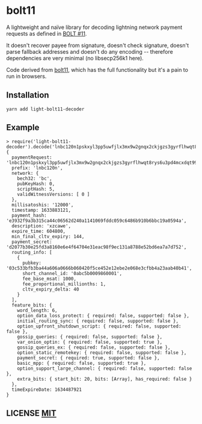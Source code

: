 # bolt11
A lightweight and naïve library for decoding lightning network payment requests as defined in [BOLT #11](https://github.com/lightningnetwork/lightning-rfc/blob/master/11-payment-encoding.md).

It doesn't recover payee from signature, doesn't check signature, doesn't parse fallback addresses and doesn't do any encoding -- therefore dependencies are very minimal (no libsecp256k1 here).

Code derived from [bolt11](https://npmjs.com/package/bolt11), which has the full functionality but it's a pain to run in browsers.

## Installation

```
yarn add light-bolt11-decoder
```

## Example

```
> require('light-bolt11-decoder').decode('lnbc120n1pskxyl3pp5uwfjlx3mx9w2gnqx2ckjgzs3gyrflhwqt8rys6u3pd4mcxdqt99qdq20paxxcthv5xqyjw5qcqzyssp56grhkv8ztlf6s9swde8kguzwx84vnru7cyc6s7yw227kafa86afqrzjq0zn80anhfz2vp4qve4svppq7h8y2tsja03wq68re7a55ga2ks95zz4utvqqnpsqqyqqqqlgqqqqqqgq9q9qxsqyssq9qp2zvahzalxeegdshejjxsytwqhau3s6pwupyl5hpc6854xc6qsh3a2xyz9hhrhhtky9m8jss6jq9t2syagruw3y5dqnjye7uwnkfcppyj8v3')
{
  paymentRequest: 'lnbc120n1pskxyl3pp5uwfjlx3mx9w2gnqx2ckjgzs3gyrflhwqt8rys6u3pd4mcxdqt99qdq20paxxcthv5xqyjw5qcqzyssp56grhkv8ztlf6s9swde8kguzwx84vnru7cyc6s7yw227kafa86afqrzjq0zn80anhfz2vp4qve4svppq7h8y2tsja03wq68re7a55ga2ks95zz4utvqqnpsqqyqqqqlgqqqqqqgq9q9qxsqyssq9qp2zvahzalxeegdshejjxsytwqhau3s6pwupyl5hpc6854xc6qsh3a2xyz9hhrhhtky9m8jss6jq9t2syagruw3y5dqnjye7uwnkfcppyj8v3',
  prefix: 'lnbc120n',
  network: {
    bech32: 'bc',
    pubKeyHash: 0,
    scriptHash: 5,
    validWitnessVersions: [ 0 ]
  },
  millisatoshis: '12000',
  timestamp: 1633883121,
  payment_hash: 'e3932f9a3b315ca44c06562d240a1141069fddc059c6486b910b6bbc19a0594a',
  description: 'xzcawe',
  expire_time: 604800,
  min_final_cltv_expiry: 144,
  payment_secret: 'd2077b30e25fd3a8160e6e4f64704e31eac98f9ec131a8788e52bd6ea7a7d752',
  routing_info: [
    {
      pubkey: '03c533bfb3ba44a606a0666b060420f5ce452e12ebe2e068e3cfbb4a23aab40b41',
      short_channel_id: '0abc5b0009860001',
      fee_base_msat: 1000,
      fee_proportional_millionths: 1,
      cltv_expiry_delta: 40
    }
  ],
  feature_bits: {
    word_length: 6,
    option_data_loss_protect: { required: false, supported: false },
    initial_routing_sync: { required: false, supported: false },
    option_upfront_shutdown_script: { required: false, supported: false },
    gossip_queries: { required: false, supported: false },
    var_onion_optin: { required: false, supported: true },
    gossip_queries_ex: { required: false, supported: false },
    option_static_remotekey: { required: false, supported: false },
    payment_secret: { required: true, supported: false },
    basic_mpp: { required: false, supported: true },
    option_support_large_channel: { required: false, supported: false },
    extra_bits: { start_bit: 20, bits: [Array], has_required: false }
  },
  timeExpireDate: 1634487921
}
```

## LICENSE [MIT](LICENSE)
